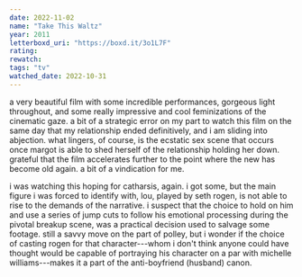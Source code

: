 ```yaml
---
date: 2022-11-02
name: "Take This Waltz"
year: 2011
letterboxd_uri: "https://boxd.it/3o1L7F"
rating: 
rewatch: 
tags: "tv"
watched_date: 2022-10-31
---
```


a very beautiful film with some incredible performances, gorgeous light throughout, and some really impressive and cool feminizations of the cinematic gaze. a bit of a strategic error on my part to watch this film on the same day that my relationship ended definitively, and i am sliding into abjection. what lingers, of course, is the ecstatic sex scene that occurs once margot is able to shed herself of the relationship holding her down. grateful that the film accelerates further to the point where the new has become old again. a bit of a vindication for me.

i was watching this hoping for catharsis, again. i got some, but the main figure i was forced to identify with, lou, played by seth rogen, is not able to rise to the demands of the narrative. i suspect that the choice to hold on him and use a series of jump cuts to follow his emotional processing during the pivotal breakup scene, was a practical decision used to salvage some footage. still a savvy move on the part of polley, but i wonder if the choice of casting rogen for that character---whom i don't think anyone could have thought would be capable of portraying his character on a par with michelle williams---makes it a part of the anti-boyfriend (husband) canon.
